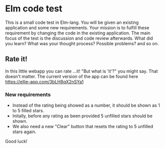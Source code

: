 # Elm code test
This is a small code test in Elm-lang. You will be given an existing application and some new requirements.
Your mission is to fulfill these requirement by changing the code in the existing application. 
The main focus of the test is the discussion and code review afterwards. 
What did you learn? What was your thought process? Possible problems? and so on.


## Rate it!
In this little webapp you can rate ...it! "But what is 'it'?" you might say. That doesn't matter.
The current version of the app can be found here https://ellie-app.com/3bLH8qX2nSYa1

### New requirements
* Instead of the rating being showed as a number, it should be shown as 1 to 5 filled stars.
* Initally, before any rating as been provided 5 unfilled stars should be shown.
* We also need a new "Clear" button that resets the rating to 5 unfilled stars again.

Good luck!
